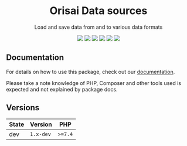 <h1 align="center">Orisai Data sources</h1>

<p align="center">
    Load and save data from and to various data formats
</p>

<p align=center>
  <a href="https://github.com/orisai/data-sources/actions?query=workflow%3Aci"><img src="https://github.com/orisai/data-sources/workflows/ci/badge.svg"></a>
  <a href="https://coveralls.io/r/orisai/data-sources"><img src="https://badgen.net/coveralls/c/github/orisai/data-sources/v1.x?cache=300"></a>
  <a href="https://dashboard.stryker-mutator.io/reports/github.com/orisai/data-sources/v1.x"><img src="https://badge.stryker-mutator.io/github.com/orisai/data-sources/v1.x"></a>
  <a href="https://packagist.org/packages/orisai/data-sources"><img src="https://badgen.net/packagist/dt/orisai/data-sources?cache=3600"></a>
  <a href="https://packagist.org/packages/orisai/data-sources"><img src="https://badgen.net/packagist/v/orisai/data-sources?cache=3600"></a>
  <a href="https://choosealicense.com/licenses/mpl-2.0/"><img src="https://badgen.net/badge/license/MPL-2.0/blue?cache=3600"></a>
<p>

## Documentation

For details on how to use this package, check out our [documentation](docs/README.md).

Please take a note knowledge of PHP, Composer and other tools used is expected and not explained by package docs.

## Versions

| State  | Version      | PHP     |
|--------|--------------|---------|
| dev    | `1.x-dev`    | `>=7.4` |
